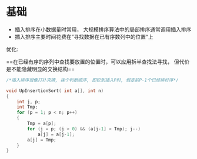 # 基础
- 插入排序在小数据量时常用， 大规模排序算法中的局部排序通常调用插入排序
- 插入排序主要时间花费在”寻找数据在已有序数列中的位置“上

优化:

==在已经有序的序列中查找要放置的位置时，可以应用拆半查找法寻找， 但代价是不能隐藏明显的交换结构==


```c
/*插入排序很像打扑克牌, 挨个判断顺序, 即轮到插入P时, 假定前P-1个已经排好序*/

void UpInsertionSort( int a[], int n)
{
    int j, p;
    int Tmp;
    for (p = 1; p < n; p++)
    {
        Tmp = a[p];
        for (j = p; (j > 0) && (a[j-1] > Tmp); j--)
            a[j] = a[j-1];
        a[j] = Tmp; 
    }
}
```
